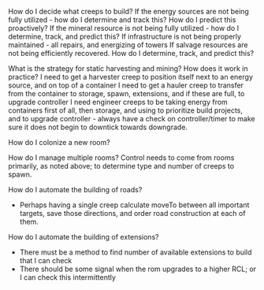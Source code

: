 How do I decide what creeps to build?
If the energy sources are not being fully utilized - how do I determine and track this? How do I predict this proactively?
If the mineral resource is not being fully utilized - how do I determine, track, and predict this?
If infrastructure is not being properly maintained - all repairs, and energizing of towers
If salvage resources are not being efficiently recovered. How do I determine, track, and predict this?

What is the strategy for static harvesting and mining? How does it work in practice?
I need to get a harvester creep to position itself next to an energy source, and on top of a container
I need to get a hauler creep to transfer from the container to storage, spawn, extensions, and if these are full, to upgrade controller
I need engineer creeps to be taking energy from containers first of all, then storage, and using to prioritize build projects, and to upgrade controller - always have a check on controller/timer to make sure it does not begin to downtick towards downgrade.

How do I colonize a new room?

How do I manage multiple rooms? Control needs to come from rooms primarily, as noted above; to determine type and number of creeps to spawn.

How do I automate the building of roads? 
- Perhaps having a single creep calculate moveTo between all important targets, save those directions, and order road construction at each of them.

How do I automate the building of extensions? 
- There must be a method to find number of available extensions to build that I can check
- There should be some signal when the rom upgrades to a higher RCL; or I can check this intermittently